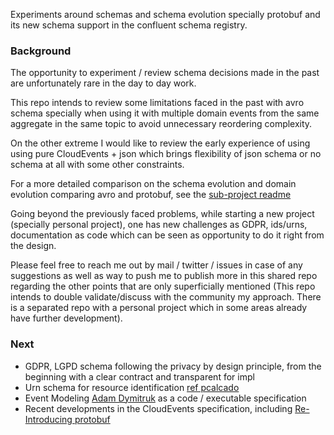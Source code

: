 Experiments around schemas and schema evolution specially protobuf and its new schema support in the confluent schema registry.

### Background
The opportunity to experiment / review schema decisions made in the past are unfortunately rare in the day to day work.

This repo intends to review some limitations faced in the past with avro schema specially when using it with multiple domain events from the same aggregate in the same topic to avoid unnecessary reordering complexity. 

On the other extreme I would like to review the early experience of using  using pure CloudEvents + json  which brings flexibility of json schema or no schema at all with some other constraints.

For a more detailed comparison  on the schema evolution and domain evolution comparing avro and protobuf, see the [sub-project readme](cp-schema-registry-protobuf-avro/README.md)

Going beyond the previously faced problems, while starting a new project (specially personal project), one has new challenges as GDPR, ids/urns, documentation as code which can be seen as opportunity to do it right from the design.

Please feel free to reach me out by mail / twitter / issues in case of any suggestions as well as way to push me to publish more in this shared repo regarding the other points that are only superficially mentioned
 (This repo intends to double validate/discuss with the community my approach. There is a separated repo with a personal project which in some areas already have further development).


### Next
* GDPR, LGPD schema following the privacy by design principle, from the beginning with a clear contract and transparent for impl
* Urn schema for resource identification [ref pcalcado](https://philcalcado.com/2017/03/22/pattern_using_seudo-uris_with_microservices.html)
* Event Modeling [Adam Dymitruk](https://www.eventmodeling.org) as a code / executable specification
* Recent developments in the CloudEvents specification, including [Re-Introducing protobuf](https://github.com/cloudevents/spec/pull/626)